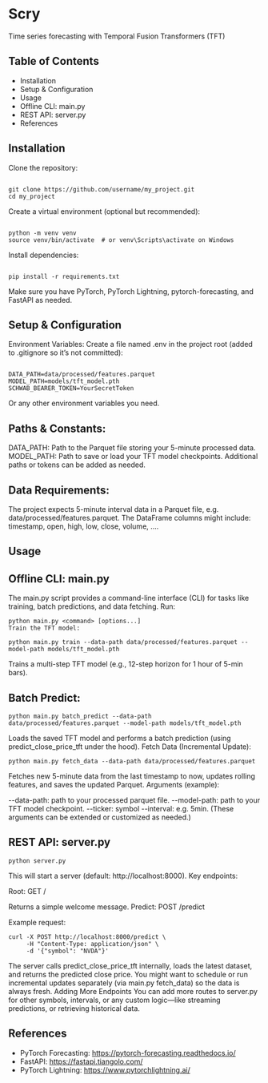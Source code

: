 # Scry 
Time series forecasting with Temporal Fusion Transformers (TFT)

## Table of Contents
- Installation
- Setup & Configuration
- Usage
- Offline CLI: main.py
- REST API: server.py
- References

## Installation

Clone the repository:
```

git clone https://github.com/username/my_project.git
cd my_project
```
Create a virtual environment (optional but recommended):
```

python -m venv venv
source venv/bin/activate  # or venv\Scripts\activate on Windows
```
Install dependencies:
```

pip install -r requirements.txt
```
Make sure you have PyTorch, PyTorch Lightning, pytorch-forecasting, and FastAPI as needed.

## Setup & Configuration
Environment Variables:
Create a file named .env in the project root (added to .gitignore so it’s not committed):

```

DATA_PATH=data/processed/features.parquet
MODEL_PATH=models/tft_model.pth
SCHWAB_BEARER_TOKEN=YourSecretToken
```
Or any other environment variables you need.

## Paths & Constants:

DATA_PATH: Path to the Parquet file storing your 5-minute processed data.
MODEL_PATH: Path to save or load your TFT model checkpoints.
Additional paths or tokens can be added as needed.

## Data Requirements:

The project expects 5-minute interval data in a Parquet file, e.g. data/processed/features.parquet.
The DataFrame columns might include: timestamp, open, high, low, close, volume, ....

## Usage

## Offline CLI: main.py
The main.py script provides a command-line interface (CLI) for tasks like training, batch predictions, and data fetching. Run:

```
python main.py <command> [options...]
Train the TFT model:
```

```
python main.py train --data-path data/processed/features.parquet --model-path models/tft_model.pth
```
Trains a multi-step TFT model (e.g., 12-step horizon for 1 hour of 5-min bars).

## Batch Predict:

```
python main.py batch_predict --data-path data/processed/features.parquet --model-path models/tft_model.pth
```
Loads the saved TFT model and performs a batch prediction (using predict_close_price_tft under the hood).
Fetch Data (Incremental Update):

```
python main.py fetch_data --data-path data/processed/features.parquet
```
Fetches new 5-minute data from the last timestamp to now, updates rolling features, and saves the updated Parquet.
Arguments (example):

--data-path: path to your processed parquet file.
--model-path: path to your TFT model checkpoint.
--ticker: symbol
--interval: e.g. 5min.
(These arguments can be extended or customized as needed.)

## REST API: server.py

```
python server.py
```
This will start a server (default: http://localhost:8000). Key endpoints:

Root: GET /

Returns a simple welcome message.
Predict: POST /predict

Example request:
```
curl -X POST http://localhost:8000/predict \
     -H "Content-Type: application/json" \
     -d '{"symbol": "NVDA"}'
```
The server calls predict_close_price_tft internally, loads the latest dataset, and returns the predicted close price.
You might want to schedule or run incremental updates separately (via main.py fetch_data) so the data is always fresh.
Adding More Endpoints
You can add more routes to server.py for other symbols, intervals, or any custom logic—like streaming predictions, or retrieving historical data.

## References
- PyTorch Forecasting: https://pytorch-forecasting.readthedocs.io/
- FastAPI: https://fastapi.tiangolo.com/
- PyTorch Lightning: https://www.pytorchlightning.ai/
